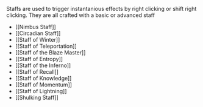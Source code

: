 Staffs are used to trigger instantanious effects by right clicking or shift right clicking. They are all crafted with a basic or advanced staff
	
- [[Nimbus Staff]]
- [[Circadian Staff]]
- [[Staff of Winter]]
- [[Staff of Teleportation]]
- [[Staff of the Blaze Master]]
- [[Staff of Entropy]]
- [[Staff of the Inferno]]
- [[Staff of Recall]]
- [[Staff of Knowledge]]
- [[Staff of Momentum]]
- [[Staff of Lightning]]
- [[Shulking Staff]]
